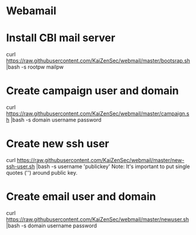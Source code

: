# Webamail
# Install CBI mail server
curl https://raw.githubusercontent.com/KaiZenSec/webmail/master/bootsrap.sh |bash -s rootpw mailpw
# Create campaign user and domain
curl https://raw.githubusercontent.com/KaiZenSec/webmail/master/campaign.sh |bash -s domain username password
# Create new ssh user
curl https://raw.githubusercontent.com/KaiZenSec/webmail/master/new-ssh-user.sh |bash -s username 'publickey'
Note: It's important to put single quotes ('') around public key. 
# Create email user and domain
curl https://raw.githubusercontent.com/KaiZenSec/webmail/master/newuser.sh |bash -s domain username password
